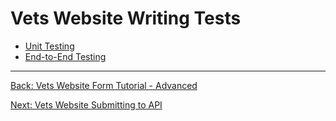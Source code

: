 # Vets Website Writing Tests


* [Unit Testing](../../testing/unit-testing.md)
* [End-to-End Testing](../../testing/end-to-end-testing.md)

<hr>

[Back: Vets Website Form Tutorial - Advanced](form-tutorial-advanced.md)

[Next: Vets Website Submitting to API](submitting-to-api.md)